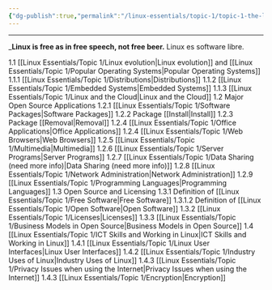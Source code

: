 ```yaml
---
{"dg-publish":true,"permalink":"/linux-essentials/topic-1/topic-1-the-linux-community-and-a-career-in-open-source/"}
---
```


---
___Linux is free as in free speech, not free beer.__ Linux es software libre.

1.1 [[Linux Essentials/Topic 1/Linux evolution\|Linux evolution]] and [[Linux Essentials/Topic 1/Popular Operating Systems\|Popular Operating Systems]]
	1.1.1 [[Linux Essentials/Topic 1/Distributions\|Distributions]]
	1.1.2 [[Linux Essentials/Topic 1/Embedded Systems\|Embedded Systems]]
	1.1.3 [[Linux Essentials/Topic 1/Linux and the Cloud\|Linux and the Cloud]]
1.2 Major Open Source Applications
	1.2.1 [[Linux Essentials/Topic 1/Software Packages\|Software Packages]]
	1.2.2 Package [[Install\|Install]]
	1.2.3 Package [[Removal\|Removal]]
	1.2.4 [[Linux Essentials/Topic 1/Office Applications\|Office Applications]]
	1.2.4 [[Linux Essentials/Topic 1/Web Browsers\|Web Browsers]]
	1.2.5 [[Linux Essentials/Topic 1/Multimedia\|Multimedia]]
	1.2.6 [[Linux Essentials/Topic 1/Server Programs\|Server Programs]]
	1.2.7 [[Linux Essentials/Topic 1/Data Sharing (need more info)\|Data Sharing (need more info)]]
	1.2.8 [[Linux Essentials/Topic 1/Network Administration\|Network Administration]]
	1.2.9 [[Linux Essentials/Topic 1/Programming Languages\|Programming Languages]]
1.3 Open Source and Licensing
	1.3.1 Definition of [[Linux Essentials/Topic 1/Free Software\|Free Software]]
		1.3.1.2 Definition of [[Linux Essentials/Topic 1/Open Software\|Open Software]]
	1.3.2 [[Linux Essentials/Topic 1/Licenses\|Licenses]]
	1.3.3 [[Linux Essentials/Topic 1/Business Models in Open Source\|Business Models in Open Source]]
1.4 [[Linux Essentials/Topic 1/ICT Skills and Working in Linux\|ICT Skills and Working in Linux]]
	1.4.1 [[Linux Essentials/Topic 1/Linux User Interfaces\|Linux User Interfaces]]
	1.4.2 [[Linux Essentials/Topic 1/Industry Uses of Linux\|Industry Uses of Linux]]
	1.4.3 [[Linux Essentials/Topic 1/Privacy Issues when using the Internet\|Privacy Issues when using the Internet]]
	1.4.3 [[Linux Essentials/Topic 1/Encryption\|Encryption]]